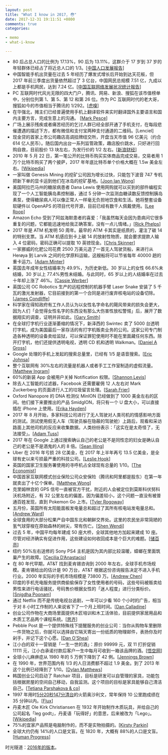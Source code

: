```yaml
---
layout: post
title: "What I know in 2017, 😳"
date: 2017-12-31 19:11:51 +0800
comments: true
categories:

- memo
- what-i-know

---
```


* 80 后占总人口的比例为 17.13%，90 后为 13.11%，这群介于 17 岁到 37 岁的年轻群体已经占了将近总人口的 1/3。[[中国人口发展报告](http://www.sohu.com/a/203568227_362042)]
* 中国智能手机出货量在过去 5 年经历了爆发式增长后开始到达天花板，但 2017 年前三季度出货量依然超过了 3 亿台，中国网民总规模 7.51 亿，九成以上都是手机网民，达到 7.24 亿。[[中国互联网络发展状况统计报告](http://www.cac.gov.cn/2017-08/09/c_1121455583.htm)]
* PC 互联网时代风光无限的四大门户，腾讯、网易、新浪、搜狐在该市值榜单中，分别位列第 1、第 5、第 12 和第 26 位。作为 PC 互联网时代的老大哥，搜狐如今的市值相当于腾讯的 1/292。[[虎嗅](https://www.huxiu.com/article/228239.html)]
* 在华强北，摊主们已经普遍使用手机上翻译软件来实时翻译国外主要语言和国内主要方言，完成生意上的沟通。 [[Mark Pesce](https://www.theregister.co.uk/2017/07/25/ai_powered_translation_tools_will_unify_china/)]
* 广场上展示残疾或者痛苦经历的乞讨人群已经全部开通了手机支付，在每段悲催遭遇的描述下方，都有微信和支付宝两种支付通道的二维码。[Lenciel]
* 现金贷的首家上市公司趣店高调挂牌纽交所，开盘当天市值 96 亿美元（约合 614 亿人民币）。随后国内出台一系列监管政策，趣店股价跳水，只好进行回购自救，目前股价 13 块左右，为发行价的 1/2 左右。[[新浪财经](http://stock.finance.sina.com.cn/usstock/quotes/qd.html)]
* 2010 年 5 月 22 日，第一笔公开的比特币购买实体商品完成交易，交易者用 1 万个比特币购买了两个披萨，2017 年年底比特币单个价格大概在 1.5w 美金左右。[[Wikipedia](https://zh.wikipedia.org/wiki/%E6%AF%94%E7%89%B9%E5%B8%81)]
* 一家叫做 Genesis Mining 的挖矿公司因为增长过快，只能包下波音 747 专机把新下单的显卡运到他们在冰岛的挖矿基地。[[Joon Ian Wong](https://qz.com/1039809/amd-shares-are-soaring-ethereum-miners-are-renting-boeing-747s-to-ship-graphics-cards-to-mines/)]
* 美国阿拉巴马州的糖尿病患者 Dana Lewis 使用网购就可以买到的部件编程实现了一个人工智能胰岛素控制器，通过 5 分钟一次监测血糖读数反馈控制胰岛素泵，使得糖尿病人可以像正常人一样毫无负担地饮食和生活。她将整套设备软硬件以 OpenAPS 的项目代号开源，目前已经有数千人佩戴使用。[[Lee Roop](http://www.al.com/news/huntsville/index.ssf/2017/05/daniel_lewis_built_her_own_art.html)]
* Amazon Echo 受到了阿兹海默患者的喜爱：「我虽然每天会因为患病问它很多重复的问题，它都能迅速地给我正确答案，没有一点儿情绪。」[[Rick Phelps](http://dailycaring.com/amazon-echo-for-dementia-technology-for-seniors/)]
* 2017 年是 ATM 机发明 50 周年。最早的 ATM 卡其实是纸质的，灌注了碳 14 的特别支票。当 ATM 机感应到卡上碳 14 的放射性物质，就会要求提款人输入 4 位密码，密码正确可以提取 10 英镑现金。[[Chris Skinner](https://thefinanser.com/2017/06/atms-50th-birthday-today.html/)]
* 一家挪威的化肥公司花费 2500 万美元造了一首无人驾驶货船，来进行从 Herøya 到 Larvik 之间的化学原料运输，这艘船将可以节省每年 40000 趟的重卡运力。[[Adam Minter](https://www.bloomberg.com/view/articles/2017-05-16/autonomous-ships-will-be-great)]
* 英国去年成年女性结婚率为 49.9%，为历史新低。30 岁以上的女性 66.6%未结婚，30 岁以上 77.4%男性未结婚。与此同时，65 岁以上的人结婚率在过去十年却上涨了 46%。[[Cassie Werber](https://qz.com/1032179/more-people-over-65-in-the-uk-are-getting-married-and-divorced/)]
* 英国公司 OC Robotics 生产的远程控制的机器手臂 Laser Snake 安装了 5 千瓦的激光发射器，它目前接到的第一个合同是进行废弃核电站的设备切除。[[James Condliffe](https://www.technologyreview.com/s/602980/this-laser-toting-tentacle-carves-up-old-nuclear-hardware/)]
* 科学家在得知政府有工作人员认为以女性名字命名的飓风带来的损失会更大，因为人们「会觉得女性名字的东西没有那么大伤害性放松警惕」后，展开了数据翔实的调查，证明并非如此。[[Gary Smith](http://www.sciencedirect.com/science/article/pii/S2212094715300517)]
* 在全球打字机行业逐渐萎缩的情况下，新泽西的 Swintec 卖了 5000 台透明打字机，成为美国最后一家存活的有打字机贩卖业务的公司。这家公司专门制造各种透明的设备卖给监狱，可以保证罪犯使用时不能在里面藏任何东西。除开打字机，他们还提供透明电视，透明 CD 机和透明 Walkman。[[Daniel A Gross](http://www.newyorker.com/books/page-turner/how-one-of-the-last-american-typewriter-companies-survives)]
* Google 处理的手机上发起的搜索总量里，已经有 1/5 是语音搜索。[[Eric Johnsa](https://realmoney.thestreet.com/articles/03/03/2017/amazon-pulling-out-all-stops-against-apple-and-google-voice-assistant-wars)]
* 整个互联网有 30%左右的流量是机器人或者手工工作室制造的虚假流量。[[Matthew Ingram](https://gigaom.com/2014/03/24/traffic-is-a-good-thing-for-media-companies-to-pay-attention-to-except-when-it-isnt/)]
* 60%的新装 App 会被用户关掉 Notification 权限。[[Shannon Levis](http://andrewchen.co/why-people-are-turning-off-push/)]
* 除去人工智能的过滤器，Facebook 还需要雇佣 12 人左右对 Mark Zuckerberg 的页面进行人工的垃圾留言处理。[[Sarah Frier](https://www.bloomberg.com/news/articles/2017-01-18/this-team-runs-mark-zuckerberg-s-facebook-page)]
* Oxford Nanopore 的 DNA 检测仪 MinION 已经做到了 1000 美金左右的区间。他们接下来要推出的产品 SmidgION，将只有一个 U 盘大小，可以直接插在 iPhone 上使用。[[Erika Hayden](https://www.nature.com/news/pint-sized-dna-sequencer-impresses-first-users-1.17483)]
* 2017 年 8 月开始，多家科技公司进行了无人驾驶对人类司机的情感影响方面的测试。测试使用假无人车（驾驶员躲在隐蔽的驾驶舱）上路后，观看和采访路面上其他司机的反应来收集数据。人类纷纷表示：「这实在是太奇怪了，无法接受」。[[Adam Tuss](http://www.nbcwashington.com/news/local/Driver-Dressed-Like-a-Seat-Spotted-Inside-Driverless-Van-439041863.html?_osource=SocialFlowTwt_DCBrand)]
* 2017 年在 Google 上通过搜索确认自己的老公是不是同性恋的妇女是确认自己的老公是不是酒鬼的人的 8 倍。[[Sean Illing](https://www.vox.com/conversations/2017/6/27/15873072/google-porn-addiction-america-everybody-lies)]
* Uber 在 2016 年亏损 28 亿美金，在 2017 年上半年再亏 13.5 亿美金，是全球有史以来亏损最严重的科技公司。[[Leslie Hook](https://www.ft.com/content/09278d4e-579a-11e7-80b6-9bfa4c1f83d2)]
* 英国的国家卫生服务署使用的寻呼机占全球现有总量的 1/10。[[The Economist](https://www.economist.com/news/britain/21731183-third-british-companies-have-seen-no-rise-all-productivity-century-what-fax)]
* 中国首家互联网模式创业保险公司众安保险（腾讯和阿里都是股东）在第一年就卖出了十亿个保单。[[Matthew Wong](https://medium.com/@mlcwong/lessons-from-the-front-lines-of-insurance-tech-innovation-in-china-a1568b69bfb7)]
* 克里姆林宫的 GPS 信号一直被官方干扰，附近的人会被定位到莫斯科伏努科沃机场附近，有 32 公里左右的偏差。因为偏差较小，这个问题一直没有被普通百姓发现，直到 Pokemon Go 上市。[[Tyler Rogoway](http://www.thedrive.com/the-war-zone/13549/russia-may-be-testing-its-gps-spoofing-capabilities-around-the-black-sea)]
* 五月份，英国所有太阳能面板发电量总和超过了其所有核电站发电量总和。[[Andrew Ward](https://www.ft.com/content/c22669de-4203-11e7-9d56-25f963e998b2)]
* 全球食用的大部分松果产自中国东北和朝鲜交界处。这里的农民坐非常简陋的氢气球穿梭在原始森林的树尖，常有伤亡。[[Shen Wendi](http://www.sixthtone.com/news/1001195/the-life-and-death-of-a-pine-nut-picker)]
* 过去 5 年，中国平均每年建成 50 座大桥，全球其他地方加起来建成 10 座。尽管对经济确实有促进作用，这些建设如何收回成本是个巨大的难题。[[储百亮](https://cn.nyt/china/20170612/china-bridges-infrastructure/zh-hant/)]
* 纽约 50%左右送修的 Sony PS4 主机是因为其内部比较温暖，蟑螂在里面筑巢产生的故障。[[Cecilia D’Anastacio](http://kotaku.com/console-repairmen-explain-why-cockroaches-love-ps4s-1794393470)]
* 在 80 年代早期，AT&T 找到麦肯锡咨询到 2000 年左右，全球手机市场规模。麦肯锡给出的估计是 90 万台，AT&T 根据这份咨询报告决定不进入手机行业。2000 年实际的手机市场规模是 73800 万。[[Andrew Chen](http://andrewchen.co/bad-product-fallacy/)]
* 印度的手机充电服务提供商偷偷保存了女性使用者的号码，这些号码被贩卖给男性来进行电话骚扰，号码售价根据女性的「迷人程度」进行分类标价。[[Snigdha Poonam](http://www.hindustantimes.com/india-news/girls-mobile-numbers-up-for-sale-in-uttar-pradesh-price-rs-50-to-rs-500/story-5lYPcav12h7rnW6A6UDLLI.html)]
* 通过 Netflix 而不是传统电视台追剧，一年可以少看 160 个小时的广告，相当于对 8 小时工作制的人来说省下了一个月上班时间。[[Dan Calladine](http://digital-stats.blogspot.co.uk/2016/05/american-netflix-users-miss-160-hours.html)]
* 创业公司作物在大商场里面提供木匠培训和木工活体验，目前提供家居用品和木质工艺品两个课程系统。[[思齐](http://36kr.com/p/5090954.html)]
* Pebble Post 是一个提供特殊线下提醒服务的创业公司：当你从购物车里删除一件货物之后，你就可以选择由它隔天寄出一份纸质的物理邮件，表扬你及时剁手，并记下这个心愿。[[Dan O’Shea](http://www.retaildive.com/news/saving-the-sale-new-ideas-for-averting-cart-abandonment/435269/)]
* 江小白的双十一营销是「一生一世的酒」：原价 99999 元，双 11 打折促销 11111 元，江小白承诺付款后客户一生中每月可收到一箱该品牌的酒。[[悟空网](https://www.wukong.com/question/6486249401051250957/)]
* 全球小儿麻痹症从 1980 年的 5 万例下降到了 42 例。[[Jennings Brown](https://gizmodo.com/the-last-of-the-iron-lungs-1819079169)]
* 在 1990 年，世界范围内有 1/3 的人日消费额不超过 1.9 美金。到了 2013 年这个比例已经降到了 1/10。[[Dylan Matthews](https://www.vox.com/world/2016/10/2/13123980/extreme-poverty-world-bank)]
* 韩国创业公司启动了 Ratchair 项目，目标是研发可以自管理的家具，功能包括根据房屋的空间自己移动，自我监测。这个项目的目标是家具能够自己清洁自己。[[Tetiana Parshakova & co](http://mid.kaist.ac.kr/projects/ratchair/)]
* 1997 年用时[5分20秒147分清台](https://www.youtube.com/watch?v=btmB-p_0QFg)的火箭奥沙利文，常年保持 10 公里跑成绩在 35 分钟以内。[[Flux](https://medium.com/fluxx-studio-notes/fluxx-heroes-48-people-who-inspire-us-590507256753)]
* 丹麦木匠 Ole Kirk Christiansen 在 1932 年开始制作木质玩具，并给自己的公司起名「leg godt」，丹麦语「玩得好」的意思，后来被改为「Lego」。[[Wikipedia](https://en.wikipedia.org/wiki/Ole_Kirk_Christiansen)]
* 75%的宜家产品照是电脑制作的，而不是实物拍摄的。[[Kirsty Parkin](http://www.cgsociety.org/index.php/CGSFeatures/CGSFeatureSpecial/building_3d_with_ikea)]
* 全球大约仍有 14%的人口是文盲。在 1820 年，大概有 88%的人口是文盲。[[Human Progress](http://humanprogress.org/story/2116?utm_content=buffer7d4f5&utm_medium=social&utm_source=twitter.com&utm_campaign=buffer)]

时光隧道：[2016年的版本](/2016/12/what-i-konw-in-2016/)。


